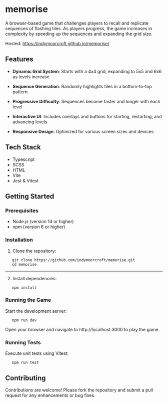 # memorise

A browser-based game that challenges players to recall and replicate sequences of flashing tiles. As players progress, the game increases in complexity by speeding up the sequences and expanding the grid size.

Hosted: https://indymoorcroft.github.io/memorise/

## Features

- **Dynamic Grid System**: Starts with a 4x4 grid, expanding to 5x5 and 6x6 as levels increase

- **Sequence Generation**: Randomly highlights tiles in a bottom-to-top pattern

- **Progressive Difficulty**: Sequences become faster and longer with each level

- **Interactive UI**: Includes overlays and buttons for starting, restarting, and advancing levels

- **Responsive Design**: Optimized for various screen sizes and devices

## Tech Stack

- Typescript
- SCSS
- HTML
- Vite
- Jest & Vitest

## Getting Started

### Prerequisites

- Node.js (version 14 or higher)
- npm (version 6 or higher)

### Installation

1. Clone the repository:

```
   git clone https://github.com/indymoorcroft/memorise.git
   cd memorise
```

---

2. Install dependencies:

```
   npm install
```

### Running the Game

Start the development server:

```
   npm run dev
```

Open your browser and navigate to http://localhost:3000 to play the game.

### Running Tests

Execute unit tests using Vitest:

```
   npm run test
```

## Contributing

Contributions are welcome! Please fork the repository and submit a pull request for any enhancements or bug fixes.
